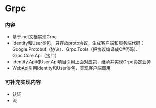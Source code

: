 # Grpc

### 内容
- 基于.net文档实现Grpc
- Identity和User类包，只存放proto协议，生成客户端和服务端代码：Google.Protobuf（协议）、Grpc.Tools（把协议编译成C#代码）、Grpc.Core.Api（接口）
- Identity.Api和User.Api项目引用上面对应包，继承并实现Grpc协定业务
- WebApi引用Identity和User类包，实现客户端调用

### 可补充实现内容
- 认证
- 流
